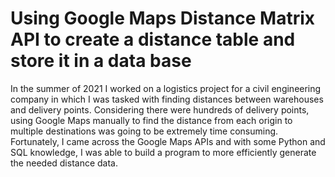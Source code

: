 # Using Google Maps Distance Matrix API to create a distance table and store it in a data base

In the summer of 2021 I worked on a logistics project for a civil engineering company in which I was tasked with finding distances between warehouses and delivery points. Considering there were hundreds of delivery points, using Google Maps manually to find the distance from each origin to multiple destinations was going to be extremely time consuming. Fortunately, I came across the Google Maps APIs and with some Python and SQL knowledge, I was able to build a program to more efficiently generate the needed distance data.
